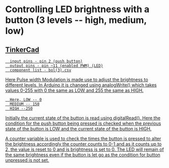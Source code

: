 <h1>Controlling LED brightness with a button (3 levels -- high, medium, low)</h1>

<h2><a href="https://www.tinkercad.com/things/dKZDIhIZkNM-amazing-kasi?sharecode=5eww1Zz4kXXiwwxScTrHQS9-ZjDU9mmJPwTSPTJyneA">TinkerCad</h2>

      input pins - pin 2 (push button)
      output pins - pin ~11 (enabled PWM) (LED)
      component list - bol(3).csv

Here Pulse width Modulation is made use to adjust the brightness to different levels.
In Arduino it is changed using analogWrite() which takes values 0-255 with 0 the same as LOW
and 255 the same as HIGH.

      Here, LOW -- 0
      MEDIUM -- 150
      HIGH --250

Initially the current state of the button is read using digitalRead().
Here the condition for the push button being pressed is checked when the previous state of the
button is LOW and the current state of the button is HIGH.

A counter variable is used to check the times the button is pressed to alter the brightness accordingly
the counter counts to 0-1 and as it counts up to 2, the value is reset to 0 and is brightness is set to 0.
The LED will remain of the same brightness even if the button is let go as the condition for button unpressed is not set.
